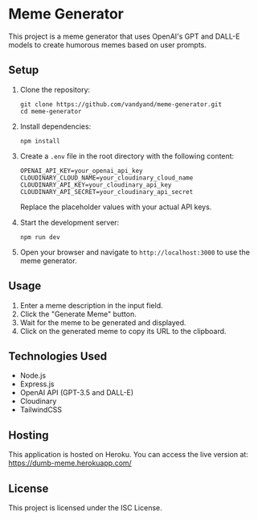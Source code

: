# Meme Generator

This project is a meme generator that uses OpenAI's GPT and DALL-E models to create humorous memes based on user prompts.

## Setup

1. Clone the repository:
   ```
   git clone https://github.com/vandyand/meme-generator.git
   cd meme-generator
   ```

2. Install dependencies:
   ```
   npm install
   ```

3. Create a `.env` file in the root directory with the following content:
   ```
   OPENAI_API_KEY=your_openai_api_key
   CLOUDINARY_CLOUD_NAME=your_cloudinary_cloud_name
   CLOUDINARY_API_KEY=your_cloudinary_api_key
   CLOUDINARY_API_SECRET=your_cloudinary_api_secret
   ```
   Replace the placeholder values with your actual API keys.

4. Start the development server:
   ```
   npm run dev
   ```

5. Open your browser and navigate to `http://localhost:3000` to use the meme generator.

## Usage

1. Enter a meme description in the input field.
2. Click the "Generate Meme" button.
3. Wait for the meme to be generated and displayed.
4. Click on the generated meme to copy its URL to the clipboard.

## Technologies Used

- Node.js
- Express.js
- OpenAI API (GPT-3.5 and DALL-E)
- Cloudinary
- TailwindCSS

## Hosting

This application is hosted on Heroku. You can access the live version at:
https://dumb-meme.herokuapp.com/

## License

This project is licensed under the ISC License.
